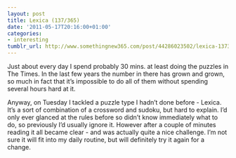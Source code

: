 ```yaml
---
layout: post
title: Lexica (137/365)
date: '2011-05-17T20:16:00+01:00'
categories:
- interesting
tumblr_url: http://www.somethingnew365.com/post/44286023502/lexica-137365
---
```

Just about every day I spend probably 30 mins. at least doing the puzzles in The Times. In the last few years the number in there has grown and grown, so much in fact that it’s impossible to do all of them without spending several hours hard at it.

Anyway, on Tuesday I tackled a puzzle type I hadn’t done before - Lexica. It’s a sort of combination of a crossword and sudoku, but hard to explain. I’d only ever glanced at the rules before so didn’t know immediately what to do, so previously I’d usually ignore it. However after a couple of minutes reading it all became clear - and was actually quite a nice challenge. I’m not sure it will fit into my daily routine, but will definitely try it again for a change.
